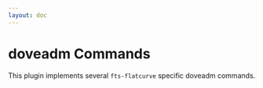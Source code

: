 ```yaml
---
layout: doc
---
```


<script setup>
import { data } from './doveadm.data.js'
import DoveadmComponent from './components/DoveadmComponent.vue'
</script>

# doveadm Commands

This plugin implements several `fts-flatcurve` specific doveadm commands.

<template v-for="v in data.doveadm">

## `{{ v.cmd }} {{ v.args }}`

<DoveadmComponent :doveadm="v" />

</template>
